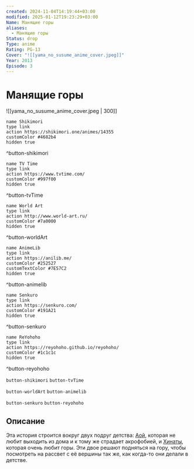 ```yaml
---
created: 2024-11-04T14:19:44+03:00
modified: 2025-01-12T19:23:29+03:00
Name: Манящие горы
aliases:
  - Манящие горы
Status: drop
Type: anime
Rating: PG-13
Cover: "![[yama_no_susume_anime_cover.jpeg]]"
Year: 2013
Episode: 3
---
```


# Манящие горы

![[yama_no_susume_anime_cover.jpeg | 300]]

```button
name Shikimori
type link
action https://shikimori.one/animes/14355
customColor #4682b4
hidden true
```
^button-shikimori

```button
name TV Time
type link
action https://www.tvtime.com/
customColor #997f00
hidden true
```
^button-tvTime

```button
name World Art
type link
action http://www.world-art.ru/
customColor #7a0000
hidden true
```
^button-worldArt

```button
name AnimeLib
type link
action https://anilib.me/
customColor #252527
customTextColor #7E57C2
hidden true
```
^button-animelib

```button
name Senkuro
type link
action https://senkuro.com/
customColor #191A21
hidden true
```
^button-senkuro

```button
name ReYohoho
type link
action https://reyohoho.github.io/reyohoho/
customColor #1c1c1c
hidden true
```
^button-reyohoho

`button-shikimori` `button-tvTime`

`button-worldArt` `button-animelib`

`button-senkuro` `button-reyohoho`

## Описание

Эта история строится вокруг двух подруг детства: [Аой](https://shikimori.one/characters/69499-aoi-yukimura), которая не любит выходить из дома и к тому же страдает акрофобией, и [Хинаты](https://shikimori.one/characters/69503-hinata-kuraue), которая очень любит горы. Эти двое решают подняться на гору, чтобы посмотреть на рассвет с её вершины так же, как когда-то они делали в детстве.
